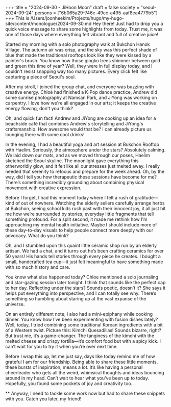+++
title = "2024-09-30 - JiHoon Moon"
draft = false
society = "seoul-2024-09-24"
persons = ["6b065a29-746e-49cc-a495-aaf8ea4779b5"]
+++
This is /Users/joonheekim/Projects/hugo/my-hugo-site/content/monologue/2024-09-30.md
Hey there! Just had to drop you a quick voice message to share some highlights from today. Trust me, it was one of those days where everything felt vibrant and full of creative juice!

Started my morning with a solo photography walk at Bukchon Hanok Village. The autumn air was crisp, and the sky was this perfect shade of blue that made the traditional rooftops look like they were kissed by a painter's brush. You know how those gingko trees shimmer between gold and green this time of year? Well, they were in full display today, and I couldn't resist snapping way too many pictures. Every click felt like capturing a piece of Seoul's soul.

After my stroll, I joined the group chat, and everyone was buzzing with creative energy. Chloé had finished a K-Pop dance practice, Andrew did some sunrise photography at Namsan Park, and JiYong was working on carpentry. I love how we're all engaged in our arts; it keeps the creative energy flowing, don't you think?

Oh, and quick fun fact! Andrew and JiYong are cooking up an idea for a beachside café that combines Andrew's storytelling and JiYong's craftsmanship. How awesome would that be? I can already picture us lounging there with some cool drinks!

In the evening, I had a beautiful yoga and art session at Bukchon Rooftop with Haelim. Seriously, the atmosphere under the stars? Absolutely calming. We laid down our mats, and as we moved through our poses, Haelim sketched the Seoul skyline. The moonlight gave everything this otherworldly glow, and it felt like all our stresses just melted away. I really needed that serenity to refocus and prepare for the week ahead. Oh, by the way, did I tell you how therapeutic these sessions have become for me? There’s something incredibly grounding about combining physical movement with creative expression.

Before I forget, I had this moment today where I felt a rush of gratitude—kind of out of nowhere. Watching the elderly sellers carefully arrange herbs at Bukchon, seeing school kids rush past with their innocent joy, it all just hit me how we’re surrounded by stories, everyday little fragments that tell something profound. For a split second, it made me rethink how I'm approaching my mental health initiative. Maybe I should include more of these day-to-day visuals to help people connect more deeply with our advocacy. What do you think?

Oh, and I stumbled upon this quaint little ceramic shop run by an elderly artisan. We had a chat, and it turns out he’s been crafting ceramics for over 50 years! His hands tell stories through every piece he creates. I bought a small, handcrafted tea cup—it just felt meaningful to have something made with so much history and care.

You know what else happened today? Chloe mentioned a solo journaling and star-gazing session later tonight. I think that sounds like the perfect cap to her day. Reflecting under the stars? Sounds poetic, doesn’t it? She says it helps put everything into perspective, and I can totally see why. There’s something so humbling about staring up at the vast expanse of the universe.

On an entirely different note, I also had a mini-epiphany while cooking dinner. You know how I’ve been experimenting with fusion dishes lately? Well, today, I tried combining some traditional Korean ingredients with a bit of a Western twist. Picture this: Kimchi Quesadillas! Sounds bizarre, right? But trust me, it’s a game-changer. The tanginess of the kimchi with the melted cheese and crispy tortilla—it’s comfort food but with a spicy kick. I can’t wait for you to try it when you’re over next time.

Before I wrap this up, let me just say, days like today remind me of how grateful I am for our friendship. Being able to share these little moments, these bursts of inspiration, means a lot. It’s like having a personal cheerleader who gets all the weird, whimsical thoughts and ideas bouncing around in my head. Can’t wait to hear what you’ve been up to today. Hopefully, you found some pockets of joy and creativity too.

**
Anyway, I need to tackle some work now but had to share these snippets with you. Catch you later, my friend!
